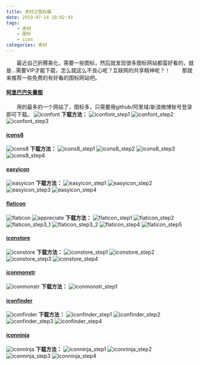 ```yaml
---
title: 素材之图标篇
date: 2019-07-14 18:02:43
tags: 
    - 素材
    - 图标
    - icon
categories: 素材
---
```


　　最近自己折腾美化，需要一些图标，然后就发现很多图标网站都蛮好看的，就是...需要VIP才能下载，怎么就这么不良心呢？互联网的共享精神呢？！
　　那就来推荐一些免费的有好看的图标网站吧。

#### [阿里巴巴矢量图](https://www.iconfont.cn/)
　　用的最多的一个网站了，图标多，只需要用github/阿里域/新浪微博账号登录即可下载。
![iconfont](素材之图标篇/iconfont.png "iconfont")
<b>下载方法：</b>
![iconfont_step1](素材之图标篇/iconfont_step1.png "步骤1")
![iconfont_step2](素材之图标篇/iconfont_step2.png "步骤2")
![iconfont_step3](素材之图标篇/iconfont_step3.png "步骤3")

#### [icons8](https://icons8.cn/)
![icons8](素材之图标篇/icons8.png)
<b>下载方法：</b>
![icons8_step1](素材之图标篇/icons8_step1.png "步骤1")
![icons8_step2](素材之图标篇/icons8_step2.png "步骤2")
![icons8_step3](素材之图标篇/icons8_step3.png "步骤3")
![icons8_step4](素材之图标篇/icons8_step4.png "步骤4")

#### [easyicon](https://www.easyicon.net/)
![easyicon](素材之图标篇/easyicon.png)
<b>下载方法：</b>
![easyicon_step1](素材之图标篇/easyicon_step1.png "步骤1")
![easyicon_step2](素材之图标篇/easyicon_step2.png "步骤2")
![easyicon_step3](素材之图标篇/easyicon_step3.png "步骤3")
![easyicon_step4](素材之图标篇/easyicon_step4.png "步骤4")

#### [flaticon](https://www.flaticon.com/)
![flaticon](素材之图标篇/flaticon.png)
![appreciate](素材之图标篇/appreciate.png)
<b>下载方法：</b>
![flaticon_step1](素材之图标篇/flaticon_step1.png)
![flaticon_step2](素材之图标篇/flaticon_step2.png)
![flaticon_step3_1](素材之图标篇/flaticon_step3_1.png)
![flaticon_step3_2](素材之图标篇/flaticon_step3_2.png)
![flaticon_step4](素材之图标篇/flaticon_step4.png)
![flaticon_step5](素材之图标篇/flaticon_step5.png)

#### [iconstore](https://iconstore.co/)
![iconstore](素材之图标篇/iconstore.png)
<b>下载方法：</b>
![iconstore_step1](素材之图标篇/iconstore_step1.png)
![iconstore_step2](素材之图标篇/iconstore_step2.png)
![iconstore_step3](素材之图标篇/iconstore_step3.png)
![iconstore_step4](素材之图标篇/iconstore_step4.png)

#### [iconmonstr](https://iconmonstr.com/)
![iconmonstr](素材之图标篇/iconmonstr.png)
<b>下载方法：</b>
![iconmonstr_step1](素材之图标篇/iconmonstr_step1.png)

#### [iconfinder](https://www.iconfinder.com)
![iconfinder](素材之图标篇/iconfinder.png)
<b>下载方法：</b>
![iconfinder_step1](素材之图标篇/iconfinder_step1.png)
![iconfinder_step2](素材之图标篇/iconfinder_step2.png)
![iconfinder_step3](素材之图标篇/iconfinder_step3.png)
![iconfinder_step4](素材之图标篇/iconfinder_step4.png)

#### [iconninja](http://www.iconninja.com/)
![iconninja](素材之图标篇/iconninja.png)
<b>下载方法：</b>
![iconninja_step1](素材之图标篇/iconninja_step1.png)
![iconninja_step2](素材之图标篇/iconninja_step2.png)
![iconninja_step3](素材之图标篇/iconninja_step3.png)
![iconninja_step4](素材之图标篇/iconninja_step4.png)